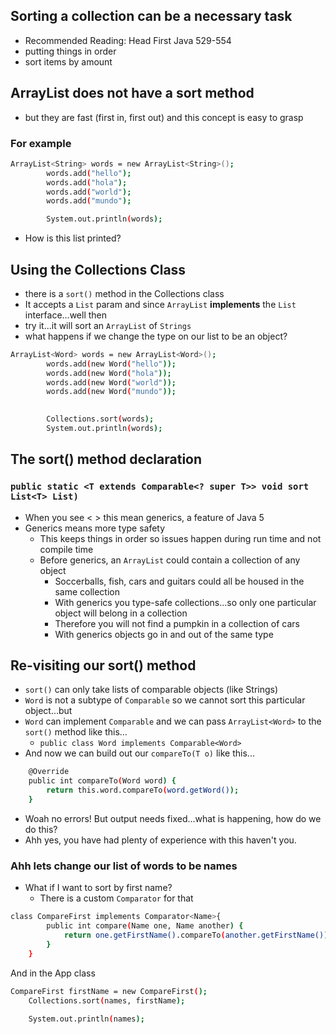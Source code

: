 ## Sorting a collection can be a necessary task
- Recommended Reading: Head First Java 529-554
- putting things in order
- sort items by amount

## ArrayList does not have a sort method
- but they are fast (first in, first out) and this concept is easy to grasp

### For example

```bash
ArrayList<String> words = new ArrayList<String>();
		words.add("hello");
		words.add("hola");
		words.add("world");
		words.add("mundo");

		System.out.println(words);
```

- How is this list printed?

## Using the Collections Class
- there is a `sort()` method in the Collections class
- It accepts a `List` param and since `ArrayList` **implements**  the `List` interface...well then
- try it...it will sort an `ArrayList` of `Strings`
- what happens if we change the type on our list to be an object?
```bash
ArrayList<Word> words = new ArrayList<Word>();
		words.add(new Word("hello"));
		words.add(new Word("hola"));
		words.add(new Word("world"));
		words.add(new Word("mundo"));

		
		Collections.sort(words);
		System.out.println(words);
```

## The sort() method declaration
### `public static <T extends Comparable<? super T>> void sort List<T> List)`
- When you see < > this mean generics, a feature of Java 5
- Generics means more type safety
	- This keeps things in order so issues happen during run time and not compile time
	- Before generics, an `ArrayList` could contain a collection of any object
		- Soccerballs, fish, cars and guitars could all be housed in the same collection
		- With generics you type-safe collections...so only one particular object will belong in a collection
		- Therefore you will not find a pumpkin in a collection of cars
		- With generics objects go in and out of the same type
		
		
## Re-visiting our sort() method
- `sort()` can only take lists of comparable objects (like Strings)
- `Word` is not a subtype of `Comparable` so we cannot sort this particular object...but
- `Word` can implement `Comparable` and we can pass `ArrayList<Word>` to the `sort()` method like this...
	- `public class Word implements Comparable<Word>`
- And now we can build out our `compareTo(T o)` like this...
```bash
	@Override
	public int compareTo(Word word) {
		return this.word.compareTo(word.getWord());
	}
```
- Woah no errors! But output needs fixed...what is happening, how do we do this?
- Ahh yes, you have had plenty of experience with this haven't you.

###  Ahh lets change our list of words to be names
- What if I want to sort by first name?
	- There is a custom `Comparator` for that

```bash
class CompareFirst implements Comparator<Name>{
		public int compare(Name one, Name another) {
			return one.getFirstName().compareTo(another.getFirstName());
		}
	}
```
And in the App class

```bash
CompareFirst firstName = new CompareFirst();
	Collections.sort(names, firstName);
	
	System.out.println(names);
